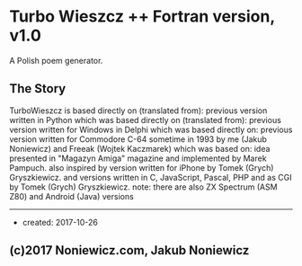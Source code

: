 # Turbo Wieszcz ++ Fortran version, v1.0

A Polish poem generator.

## The Story

TurboWieszcz is based directly on (translated from): previous version written in Python
which was based directly on (translated from): previous version written for Windows in Delphi
which was based directly on: previous version written for Commodore C-64 sometime in 1993
by me (Jakub Noniewicz) and Freeak (Wojtek Kaczmarek)
which was based on:
idea presented in "Magazyn Amiga" magazine and implemented by Marek Pampuch.
also inspired by version written for iPhone by Tomek (Grych) Gryszkiewicz.
and versions written in C, JavaScript, Pascal, PHP and as CGI by Tomek (Grych) Gryszkiewicz.
note: there are also ZX Spectrum (ASM Z80) and Android (Java) versions

---

* created: 2017-10-26


## (c)2017 Noniewicz.com, Jakub Noniewicz
